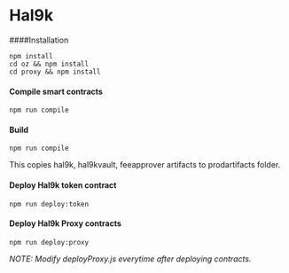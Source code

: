 # Hal9k


####Installation

```
npm install
cd oz && npm install
cd proxy && npm install
```

#### Compile smart contracts
```
npm run compile
```

#### Build
```
npm run compile
```
This copies hal9k, hal9kvault, feeapprover artifacts to prodartifacts folder.

#### Deploy Hal9k token contract
```
npm run deploy:token
```

#### Deploy Hal9k Proxy contracts 
```
npm run deploy:proxy
```

_NOTE: Modify deployProxy.js everytime after deploying contracts._